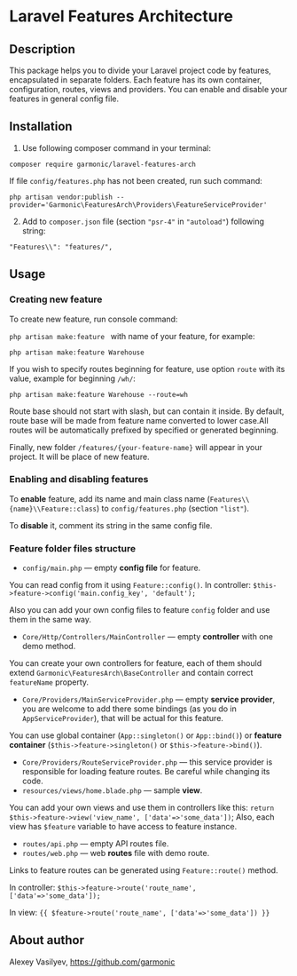 # Laravel Features Architecture

## Description

This package helps you to divide your Laravel project code by features, encapsulated in separate folders. Each feature has its own container, configuration, routes, views and providers. You can enable and disable your features in general config file.

## Installation

1. Use following composer command in your terminal:

`composer require garmonic/laravel-features-arch`

If file `config/features.php` has not been created, run such command:

`php artisan vendor:publish --provider='Garmonic\FeaturesArch\Providers\FeatureServiceProvider'`

2. Add to `composer.json` file (section `"psr-4"` in `"autoload"`) following string:

`"Features\\": "features/",`

## Usage

### Creating new feature

To create new feature, run console command:

`php artisan make:feature ` with name of your feature, for example:

`php artisan make:feature Warehouse`

If you wish to specify routes beginning for feature, use option `route` with its value, example for beginning `/wh/`:

`php artisan make:feature Warehouse --route=wh`

Route base should not start with slash, but can contain it inside. By default, route base will be made from feature name converted to lower case.All routes will be automatically prefixed by specified or generated beginning.

Finally, new folder `/features/{your-feature-name}` will appear in your project. It will be place of new feature.

### Enabling and disabling features

To **enable** feature, add its name and main class name (`Features\\{name}\\Feature::class`) to `config/features.php` (section `"list"`).

To **disable** it, comment its string in the same config file.

### Feature folder files structure

-   `config/main.php` — empty **config file** for feature.

You can read config from it using `Feature::config()`.
In controller:
`$this->feature->config('main.config_key', 'default');`

Also you can add your own config files to feature `config` folder and use them in the same way.

-   `Core/Http/Controllers/MainController` — empty **controller** with one demo method.

You can create your own controllers for feature, each of them should extend `Garmonic\FeaturesArch\BaseController` and contain correct `featureName` property.

-   `Core/Providers/MainServiceProvider.php` — empty **service provider**, you are welcome to add there some bindings (as you do in `AppServiceProvider`), that will be actual for this feature.

You can use global container (`App::singleton()` or `App::bind()`) or **feature container** (`$this->feature->singleton()` or `$this->feature->bind()`).

-   `Core/Providers/RouteServiceProvider.php` — this service provider is responsible for loading feature routes. Be careful while changing its code.
-   `resources/views/home.blade.php` — sample **view**.

You can add your own views and use them in controllers like this:
`return $this->feature->view('view_name', ['data'=>'some_data'])`;
Also, each view has `$feature` variable to have access to feature instance.

-   `routes/api.php` — empty API routes file.
-   `routes/web.php` — web **routes** file with demo route.

Links to feature routes can be generated using `Feature::route()` method.

In controller:
`$this->feature->route('route_name', ['data'=>'some_data']);`

In view:
`{{ $feature->route('route_name', ['data'=>'some_data']) }}`

## About author

Alexey Vasilyev, https://github.com/garmonic
